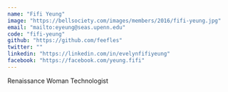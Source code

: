 ```yaml
---
name: "Fifi Yeung"
image: "https://bellsociety.com/images/members/2016/fifi-yeung.jpg"
email: "mailto:eyeung@seas.upenn.edu"
code: "fifi-yeung"
github: "https://github.com/feefles"
twitter: ""
linkedin: "https://linkedin.com/in/evelynfifiyeung"
facebook: "https://facebook.com/yeung.fifi"
---
```

Renaissance Woman Technologist